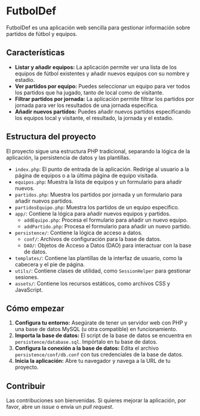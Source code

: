 # FutbolDef

FutbolDef es una aplicación web sencilla para gestionar información sobre partidos de fútbol y equipos.

## Características

*   **Listar y añadir equipos:** La aplicación permite ver una lista de los equipos de fútbol existentes y añadir nuevos equipos con su nombre y estadio.
*   **Ver partidos por equipo:** Puedes seleccionar un equipo para ver todos los partidos que ha jugado, tanto de local como de visitante.
*   **Filtrar partidos por jornada:** La aplicación permite filtrar los partidos por jornada para ver los resultados de una jornada específica.
*   **Añadir nuevos partidos:** Puedes añadir nuevos partidos especificando los equipos local y visitante, el resultado, la jornada y el estadio.

## Estructura del proyecto

El proyecto sigue una estructura PHP tradicional, separando la lógica de la aplicación, la persistencia de datos y las plantillas.

*   `index.php`: El punto de entrada de la aplicación. Redirige al usuario a la página de equipos o a la última página de equipo visitada.
*   `equipos.php`: Muestra la lista de equipos y un formulario para añadir nuevos.
*   `partidos.php`: Muestra los partidos por jornada y un formulario para añadir nuevos partidos.
*   `partidosEquipo.php`: Muestra los partidos de un equipo específico.
*   `app/`: Contiene la lógica para añadir nuevos equipos y partidos.
    *   `addEquipo.php`: Procesa el formulario para añadir un nuevo equipo.
    *   `addPartido.php`: Procesa el formulario para añadir un nuevo partido.
*   `persistence/`: Contiene la lógica de acceso a datos.
    *   `conf/`: Archivos de configuración para la base de datos.
    *   `DAO/`: Objetos de Acceso a Datos (DAO) para interactuar con la base de datos.
*   `templates/`: Contiene las plantillas de la interfaz de usuario, como la cabecera y el pie de página.
*   `utils/`: Contiene clases de utilidad, como `SessionHelper` para gestionar sesiones.
*   `assets/`: Contiene los recursos estáticos, como archivos CSS y JavaScript.

## Cómo empezar

1.  **Configura tu entorno:** Asegúrate de tener un servidor web con PHP y una base de datos MySQL (u otra compatible) en funcionamiento.
2.  **Importa la base de datos:** El script de la base de datos se encuentra en `persistence/database.sql`. Impórtalo en tu base de datos.
3.  **Configura la conexión a la base de datos:** Edita el archivo `persistence/conf/db.conf` con tus credenciales de la base de datos.
4.  **Inicia la aplicación:** Abre tu navegador y navega a la URL de tu proyecto.

## Contribuir

Las contribuciones son bienvenidas. Si quieres mejorar la aplicación, por favor, abre un _issue_ o envía un _pull request_.
